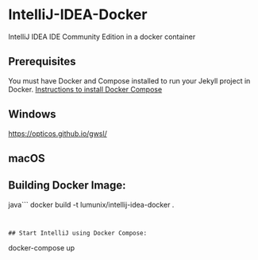 # IntelliJ-IDEA-Docker
IntelliJ IDEA IDE Community Edition in a docker container


## Prerequisites
 You must have Docker and Compose installed to run your Jekyll project in Docker.
 [Instructions to install Docker Compose](https://docs.docker.com/compose/install/)

 ## Windows
 https://opticos.github.io/gwsl/

 ## macOS

## Building Docker Image:
java```
docker build -t lumunix/intellij-idea-docker .
```


## Start IntelliJ using Docker Compose:
```
docker-compose up
```
